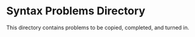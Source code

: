 # Syntax Problems Directory
This directory contains problems to be copied, completed, and turned in.
